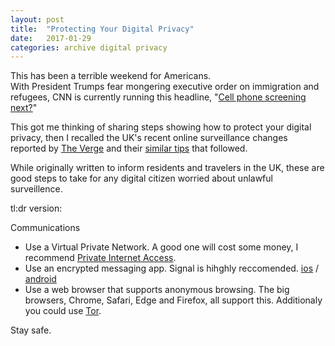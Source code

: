 ```yaml
---
layout: post
title:  "Protecting Your Digital Privacy"
date:   2017-01-29
categories: archive digital privacy
---
```


This has been a terrible weekend for Americans.   
With President Trumps fear mongering executive order on immigration and refugees, CNN is currently running this headline, "[Cell phone screening next?](http://www.cnn.com/2017/01/29/politics/donald-trump-immigrant-policy-social-media-contacts/index.html)"<br/>

This got me thinking of sharing steps showing how to protect your digital privacy, then I recalled the UK's recent online surveillance changes reported by [The Verge](http://www.theverge.com/2016/11/23/13718768/uk-surveillance-laws-explained-investigatory-powers-bill) and their [similar tips](http://www.theverge.com/2016/11/25/13746042/uk-surveillance-bill-private-browsing-online)  that followed. <br/>

While originally written to inform residents and travelers in the UK, these are good steps to take for any digital citizen worried about unlawful surveillence.<br/>

tl:dr version:  

Communications
* Use a Virtual Private Network. A good one will cost some money, I recommend [Private Internet Access](https://www.privateinternetaccess.com/).  
* Use an encrypted messaging app. Signal is hihghly reccomended. [ios](https://itunes.apple.com/us/app/signal-private-messenger/id874139669?mt=8) / [android](https://play.google.com/store/apps/details?id=org.thoughtcrime.securesms&hl=en) 
* Use a web browser that supports anonymous browsing. The big browsers, Chrome, Safari, Edge and Firefox, all support this. Additionaly you could use [Tor](https://www.torproject.org/projects/torbrowser.html). <br/> 

Stay safe.
